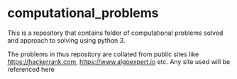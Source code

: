 # computational_problems

This is a repository that contains folder of computational problems solved and approach to solving using python 3.

The problems in thus repository are collated from public sites like https://hackerrank.com, https://www.algoexpert.io etc. Any site used will be referenced here
